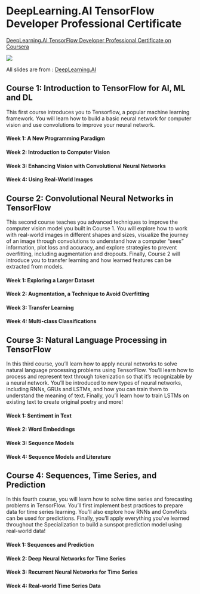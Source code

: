 # DeepLearning.AI TensorFlow Developer Professional Certificate

[DeepLearning.AI TensorFlow Developer Professional Certificate on Coursera](https://www.coursera.org/professional-certificates/tensorflow-in-practice)

[<img src="https://github.com/GalaX1us/Tensorflow-Specialisation/blob/main/Specialization%20Certificate.jpg" />](https://www.coursera.org/account/accomplishments/professional-cert/DW4E47MGPHE8)

All slides are from : [DeepLearning.AI](https://www.deeplearning.ai/)


## Course 1: Introduction to TensorFlow for AI, ML and DL

This first course introduces you to Tensorflow, a popular machine learning framework. You will learn how to build a basic neural network for computer vision and use convolutions to improve your neural network.

#### Week 1: A New Programming Paradigm

#### Week 2: Introduction to Computer Vision

#### Week 3: Enhancing Vision with Convolutional Neural Networks

#### Week 4: Using Real-World Images


## Course 2: Convolutional Neural Networks in TensorFlow

This second course teaches you advanced techniques to improve the computer vision model you built in Course 1. You will explore how to work with real-world images in different shapes and sizes, visualize the journey of an image through convolutions to understand how a computer “sees” information, plot loss and accuracy, and explore strategies to prevent overfitting, including augmentation and dropouts. Finally, Course 2 will introduce you to transfer learning and how learned features can be extracted from models.

#### Week 1: Exploring a Larger Dataset

#### Week 2: Augmentation, a Technique to Avoid Overfitting

#### Week 3: Transfer Learning

#### Week 4: Multi-class Classifications


## Course 3: Natural Language Processing in TensorFlow

In this third course, you’ll learn how to apply neural networks to solve natural language processing problems using TensorFlow. You’ll learn how to process and represent text through tokenization so that it’s recognizable by a neural network. You’ll be introduced to new types of neural networks, including RNNs, GRUs and LSTMs, and how you can train them to understand the meaning of text. Finally, you’ll learn how to train LSTMs on existing text to create original poetry and more!

#### Week 1: Sentiment in Text

#### Week 2: Word Embeddings

#### Week 3: Sequence Models

#### Week 4: Sequence Models and Literature


## Course 4: Sequences, Time Series, and Prediction

In this fourth course, you will learn how to solve time series and forecasting problems in TensorFlow. You’ll first implement best practices to prepare data for time series learning. You’ll also explore how RNNs and ConvNets can be used for predictions. Finally, you’ll apply everything you’ve learned throughout the Specialization to build a sunspot prediction model using real-world data!

#### Week 1: Sequences and Prediction

#### Week 2: Deep Neural Networks for Time Series

#### Week 3: Recurrent Neural Networks for Time Series

#### Week 4: Real-world Time Series Data
